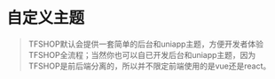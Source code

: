# 自定义主题
> TFSHOP默认会提供一套简单的后台和uniapp主题，方便开发者体验TFSHOP全流程；当然你也可以自已开发后台和uniapp主题，因为TFSHOP是前后端分离的，所以并不限定前端使用的是vue还是react。

